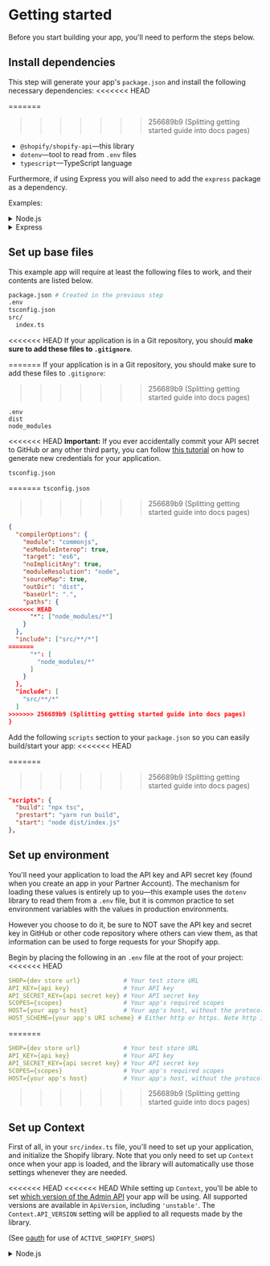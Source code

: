 # Getting started

Before you start building your app, you'll need to perform the steps below.

## Install dependencies

This step will generate your app's `package.json` and install the following necessary dependencies:
<<<<<<< HEAD

=======
>>>>>>> 256689b9 (Splitting getting started guide into docs pages)
- `@shopify/shopify-api`—this library
- `dotenv`—tool to read from `.env` files
- `typescript`—TypeScript language

Furthermore, if using Express you will also need to add the `express` package as a dependency.

Examples:

<details>
  <summary>Node.js</summary>

<<<<<<< HEAD
```shell
yarn init -y
yarn add @shopify/shopify-api
yarn add --dev dotenv typescript @types/node
```

=======
  ```shell
  $ yarn init -y
  $ yarn add @shopify/shopify-api
  $ yarn add --dev dotenv typescript @types/node
  ```
>>>>>>> 256689b9 (Splitting getting started guide into docs pages)
</details>

<details>
  <summary>Express</summary>

<<<<<<< HEAD
```shell
yarn init -y
yarn add @shopify/shopify-api express
yarn add --dev dotenv typescript @types/express
```

=======
  ```shell
  $ yarn init -y
  $ yarn add @shopify/shopify-api express
  $ yarn add --dev dotenv typescript @types/express
  ```
>>>>>>> 256689b9 (Splitting getting started guide into docs pages)
</details>

## Set up base files

This example app will require at least the following files to work, and their contents are listed below.

```bash
package.json # Created in the previous step
.env
tsconfig.json
src/
  index.ts
```

<<<<<<< HEAD
If your application is in a Git repository, you should **make sure to add these files to `.gitignore`**.

=======
If your application is in a Git repository, you should make sure to add these files to `.gitignore`:
>>>>>>> 256689b9 (Splitting getting started guide into docs pages)
```
.env
dist
node_modules
```

<<<<<<< HEAD
**Important:** If you ever accidentally commit your API secret to GitHub or any other third party, you can follow [this tutorial](https://shopify.dev/tutorials/rotate-revoke-api-credentials) on how to generate new credentials for your application.

`tsconfig.json`

=======
`tsconfig.json`
>>>>>>> 256689b9 (Splitting getting started guide into docs pages)
```json
{
  "compilerOptions": {
    "module": "commonjs",
    "esModuleInterop": true,
    "target": "es6",
    "noImplicitAny": true,
    "moduleResolution": "node",
    "sourceMap": true,
    "outDir": "dist",
    "baseUrl": ".",
    "paths": {
<<<<<<< HEAD
      "*": ["node_modules/*"]
    }
  },
  "include": ["src/**/*"]
=======
      "*": [
        "node_modules/*"
      ]
    }
  },
  "include": [
    "src/**/*"
  ]
>>>>>>> 256689b9 (Splitting getting started guide into docs pages)
}
```

Add the following `scripts` section to your `package.json` so you can easily build/start your app:
<<<<<<< HEAD

=======
>>>>>>> 256689b9 (Splitting getting started guide into docs pages)
```json
"scripts": {
  "build": "npx tsc",
  "prestart": "yarn run build",
  "start": "node dist/index.js"
},
```

## Set up environment

You'll need your application to load the API key and API secret key (found when you create an app in your Partner Account). The mechanism for loading these values is entirely up to you—this example uses the `dotenv` library to read them from a `.env` file, but it is common practice to set environment variables with the values in production environments.

However you choose to do it, be sure to NOT save the API key and secret key in GitHub or other code repository where others can view them, as that information can be used to forge requests for your Shopify app.

Begin by placing the following in an `.env` file at the root of your project:
<<<<<<< HEAD

```yaml
SHOP={dev store url}            # Your test store URL
API_KEY={api key}               # Your API key
API_SECRET_KEY={api secret key} # Your API secret key
SCOPES={scopes}                 # Your app's required scopes
HOST={your app's host}          # Your app's host, without the protocol prefix (in this case we used an `ngrok` tunnel to provide a secure connection to our localhost)
HOST_SCHEME={your app's URI scheme} # Either http or https. Note http is intended for local development with localhost.
```
=======
  ```yaml
  SHOP={dev store url}            # Your test store URL
  API_KEY={api key}               # Your API key
  API_SECRET_KEY={api secret key} # Your API secret key
  SCOPES={scopes}                 # Your app's required scopes
  HOST={your app's host}          # Your app's host, without the protocol prefix (in this case we used an `ngrok` tunnel to provide a secure connection to our localhost)
  ```
>>>>>>> 256689b9 (Splitting getting started guide into docs pages)

## Set up Context

First of all, in your `src/index.ts` file, you'll need to set up your application, and initialize the Shopify library. Note that you only need to set up `Context` once when your app is loaded, and the library will automatically use those settings whenever they are needed.

<<<<<<< HEAD
<<<<<<< HEAD
While setting up `Context`, you'll be able to set [which version of the Admin API](https://shopify.dev/concepts/about-apis/versioning) your app will be using. All supported versions are available in `ApiVersion`, including `'unstable'`. The `Context.API_VERSION` setting will be applied to all requests made by the library.

(See [oauth](./usage/oauth.md#add-your-oauth-callback-route) for use of `ACTIVE_SHOPIFY_SHOPS`)

<details>
  <summary>Node.js</summary>

```typescript
// src/index.ts
import http from 'http';
import url from 'url';
import querystring from 'querystring';
import Shopify, { ApiVersion } from '@shopify/shopify-api';
require('dotenv').config();

const { API_KEY, API_SECRET_KEY, SCOPES, SHOP, HOST, HOST_SCHEME } = process.env;

Shopify.Context.initialize({
  API_KEY,
  API_SECRET_KEY,
  SCOPES: [SCOPES],
  HOST_NAME: HOST.replace(/https?:\/\//, ""),
  HOST_SCHEME,
  IS_EMBEDDED_APP: {boolean},
  API_VERSION: ApiVersion.{version} // all supported versions are available, as well as "unstable" and "unversioned"
});

// Storing the currently active shops in memory will force them to re-login when your server restarts. You should
// persist this object in your app.
const ACTIVE_SHOPIFY_SHOPS: { [key: string]: string | undefined } = {};
```

You will also need to set up a basic router to be able to process requests:

```typescript
async function onRequest(
  request: http.IncomingMessage,
  response: http.ServerResponse,
): Promise<void> {
  const {headers, url: req_url} = request;
  const pathName: string | null = url.parse(req_url).pathname;
  const queryString: string = String(url.parse(req_url).query);
  const query: Record<string, any> = querystring.parse(queryString);

  switch (pathName) {
    default:
      // This shop hasn't been seen yet, go through OAuth to create a session
      if (ACTIVE_SHOPIFY_SHOPS[SHOP] === undefined) {
        // not logged in, redirect to login
        response.writeHead(302, {Location: `/login`});
        response.end();
      } else {
        response.write('Hello world!');
        // Load your app skeleton page with App Bridge, and do something amazing!
      }
      return;
  } // end of default path
} // end of onRequest()

http.createServer(onRequest).listen(3000);
```

=======
=======
While setting up `Context`, you'll be able to set [which version of the Admin API](https://shopify.dev/concepts/about-apis/versioning) your app will be using. All supported versions are available in `ApiVersion`, including `'unstable'`. The `Context.API_VERSION` setting will be applied to all requests made by the library.

>>>>>>> b49be3b0 (Adding notes on session loading and API versions)
<details>
  <summary>Node.js</summary>

  ```typescript
  // src/index.ts
  import http from 'http';
  import url from 'url';
  import querystring from 'querystring';
  import Shopify, { ApiVersion, AuthQuery } from '@shopify/shopify-api';
  require('dotenv').config();

  const { API_KEY, API_SECRET_KEY, SCOPES, SHOP, HOST } = process.env

  Shopify.Context.initialize({
    API_KEY,
    API_SECRET_KEY,
    SCOPES: [SCOPES],
    HOST_NAME: HOST,
    IS_EMBEDDED_APP: {boolean},
    API_VERSION: ApiVersion.{version} // all supported versions are available, as well as "unstable" and "unversioned"
  });
  ```

  You will also need to set up a basic router to be able to process requests:

  ```typescript
  async function onRequest(request: http.IncomingMessage, response: http.ServerResponse): Promise<void> {
    const { headers, url: req_url } = request;
    const pathName: string | null = url.parse(req_url).pathname;
    const queryString: string = (String)(url.parse(req_url).query);
    const query: Record<string, any> = querystring.parse(queryString);

    if (pathName === '/') {
      // check if we're logged in/authorized
      const currentSession = await Shopify.Utils.loadCurrentSession(request, response);
      if(!currentSession) {
        // not logged in, redirect to login
        response.writeHead(302, { 'Location': `/login` });
        response.end();
      } else {
        // do something amazing with your application!
      }
      return;
    } // end of if(pathName === '/')
  } // end of onRequest()

  http.createServer(onRequest).listen(3000);
  ```
>>>>>>> 256689b9 (Splitting getting started guide into docs pages)
</details>

<details>
  <summary>Express</summary>

<<<<<<< HEAD
```ts
// src/index.ts
import express from 'express';
import Shopify, { ApiVersion } from '@shopify/shopify-api';
require('dotenv').config();

const app = express();

const { API_KEY, API_SECRET_KEY, SCOPES, SHOP, HOST, HOST_SCHEME } = process.env;

Shopify.Context.initialize({
  API_KEY,
  API_SECRET_KEY,
  SCOPES: [SCOPES],
  HOST_NAME: HOST.replace(/https?:\/\//, ""),
  HOST_SCHEME,
  IS_EMBEDDED_APP: {boolean},
  API_VERSION: ApiVersion.{version} // all supported versions are available, as well as "unstable" and "unversioned"
});
// Storing the currently active shops in memory will force them to re-login when your server restarts. You should
// persist this object in your app.
const ACTIVE_SHOPIFY_SHOPS: { [key: string]: string | undefined } = {};

// the rest of the example code goes here

app.get("/", async (req, res) => {
   // This shop hasn't been seen yet, go through OAuth to create a session
  if (ACTIVE_SHOPIFY_SHOPS[SHOP] === undefined) {
     // not logged in, redirect to login
    res.redirect(`/login`);
  } else {
    res.send("Hello world!");
    // Load your app skeleton page with App Bridge, and do something amazing!
    res.end();
  }
});

app.listen(3000, () => {
  console.log('your app is now listening on port 3000');
});
```

=======
  ```ts
  // src/index.ts
  import express from 'express';
  import Shopify, { ApiVersion, AuthQuery } from '@shopify/shopify-api';
  require('dotenv').config();

  const app = express();

  const { API_KEY, API_SECRET_KEY, SCOPES, SHOP, HOST } = process.env;

  Shopify.Context.initialize({
    API_KEY,
    API_SECRET_KEY,
    SCOPES: [SCOPES],
    HOST_NAME: HOST,
    IS_EMBEDDED_APP: {boolean},
    API_VERSION: ApiVersion.{version} // all supported versions are available, as well as "unstable" and "unversioned"
  });

  // the rest of the example code goes here

  app.listen(3000, () => {
    console.log('your app is now listening on port 3000');
  });
  ```
>>>>>>> 256689b9 (Splitting getting started guide into docs pages)
</details>

## Running your app

Once your files are set up, you can open your app in your browser to start adding features to it.

- Start your `ngrok` tunnel and add the displayed `ngrok` URL to the app setup in your admin, along with the redirect route
  ```shell
  $ ngrok http 3000
  ```
- Run `yarn start` and you should have your app running on your specified `localhost`
- Access the HTTPS address provided by `ngrok` to reach your app

<<<<<<< HEAD
[Back to guide index](README.md)
=======
[Back to guide index](index.md)
>>>>>>> 256689b9 (Splitting getting started guide into docs pages)

